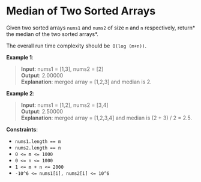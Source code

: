 # Median of Two Sorted Arrays

Given two sorted arrays `nums1` and `nums2` of size `m` and `n` respectively, return* the median of the two sorted arrays*.

The overall run time complexity should be` O(log (m+n))`.

 

**Example 1**:

> **Input**: nums1 = [1,3], nums2 = [2]  
**Output**: 2.00000  
**Explanation**: merged array = [1,2,3] and median is 2.  


**Example 2**:

> **Input**: nums1 = [1,2], nums2 = [3,4]  
**Output**: 2.50000  
**Explanation**: merged array = [1,2,3,4] and median is (2 + 3) / 2 = 2.5.
 

**Constraints**:

* `nums1.length == m`
* `nums2.length == n`
* `0 <= m <= 1000`
* `0 <= n <= 1000`
* `1 <= m + n <= 2000`
* `-10^6 <= nums1[i], nums2[i] <= 10^6`